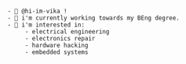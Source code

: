 ```
- 👋 @hi-im-vika !
- 🌱 i'm currently working towards my BEng degree.
- 👀 i'm interested in:
     - electrical engineering
     - electronics repair
     - hardware hacking
     - embedded systems
```

<!---
hi-im-vika/hi-im-vika is a ✨ special ✨ repository because its `README.md` (this file) appears on your GitHub profile.
You can click the Preview link to take a look at your changes.
--->
